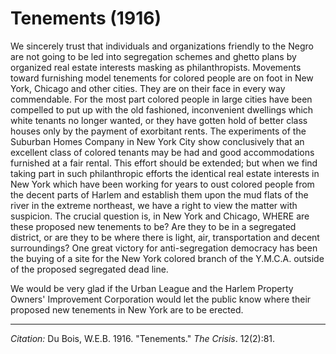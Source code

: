 <!--
title:   Tenements
author:  Du Bois, W.E.B.
journal: The Crisis
year:    1916
volume:  12
issue:   2
pages:   81
-->

# Tenements (1916)

We sincerely trust that individuals and organizations friendly to the
Negro are not going to be led into segregation schemes and ghetto plans
by organized real estate interests masking as philanthropists. Movements
toward furnishing model tenements for colored people are on foot in New
York, Chicago and other cities. They are on their face in every way
commendable. For the most part colored people in large cities have been
compelled to put up with the old fashioned, inconvenient dwellings which
white tenants no longer wanted, or they have gotten hold of better class
houses only by the payment of exorbitant rents. The experiments of the
Suburban Homes Company in New York City show conclusively that an
excellent class of colored tenants may be had and good accommodations
furnished at a fair rental. This effort should be extended; but when we
find taking part in such philanthropic efforts the identical real estate
interests in New York which have been working for years to oust colored
people from the decent parts of Harlem and establish
them upon the mud flats of the river in the extreme northeast, we have a
right to view the matter with suspicion. The crucial question is, in New
York and Chicago, WHERE are these proposed new tenements to be? Are they
to be in a segregated district, or are they to be where there is light,
air, transportation and decent surroundings? One great victory for
anti-segregation democracy has been the buying of a site for the New
York colored branch of the Y.M.C.A. outside of the proposed
segregated dead line.

We would be very glad if the Urban League and the Harlem Property
Owners' Improvement Corporation would let the public know where their
proposed new tenements in New York are to be erected.

______________
*Citation:* Du Bois, W.E.B. 1916. "Tenements." *The Crisis*. 12(2):81.